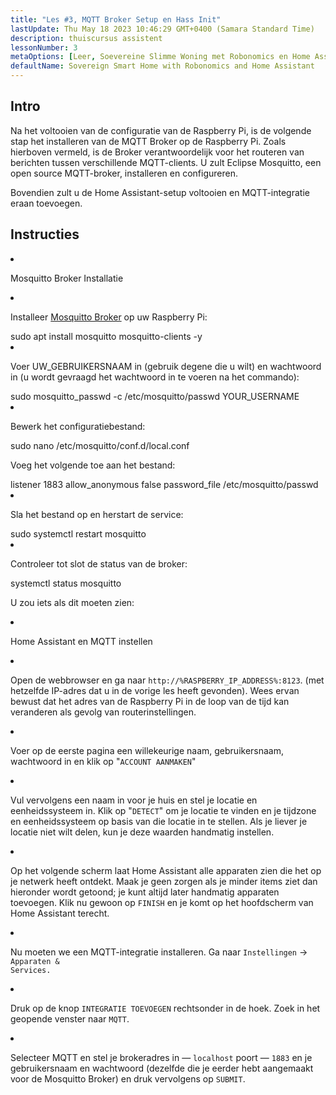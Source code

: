 ```yaml
---
title: "Les #3, MQTT Broker Setup en Hass Init"
lastUpdate: Thu May 18 2023 10:46:29 GMT+0400 (Samara Standard Time)
description: thuiscursus assistent
lessonNumber: 3
metaOptions: [Leer, Soevereine Slimme Woning met Robonomics en Home Assistant]
defaultName: Sovereign Smart Home with Robonomics and Home Assistant
---
```


## Intro

Na het voltooien van de configuratie van de Raspberry Pi, is de volgende stap het installeren van de MQTT Broker op de Raspberry Pi. Zoals hierboven vermeld, is de Broker verantwoordelijk voor het routeren van berichten tussen verschillende MQTT-clients. U zult Eclipse Mosquitto, een open source MQTT-broker, installeren en configureren.

<LessonImages src="smart-house-course/lesson-3-1.jpg" alt="scheme" imageClasses="mb"/>

Bovendien zult u de Home Assistant-setup voltooien en MQTT-integratie eraan toevoegen.

## Instructies

<List type="numbers">

<li>


Mosquitto Broker Installatie

<List>
<li>

Installeer [Mosquitto Broker](https://mosquitto.org/) op uw Raspberry Pi:


<LessonCodeWrapper language="bash" noLines>
sudo apt install mosquitto mosquitto-clients -y
</LessonCodeWrapper>
</li>

<li>

Voer UW_GEBRUIKERSNAAM in (gebruik degene die u wilt) en wachtwoord in (u wordt gevraagd het wachtwoord in te voeren na het commando):

<LessonCodeWrapper language="bash" noLines codeClass="big-code">
sudo mosquitto_passwd -c /etc/mosquitto/passwd YOUR_USERNAME
</LessonCodeWrapper>

</li>

<li>

Bewerk het configuratiebestand:

<LessonCodeWrapper language="bash" noLines>
sudo nano /etc/mosquitto/conf.d/local.conf
</LessonCodeWrapper>

Voeg het volgende toe aan het bestand:

<LessonCodeWrapper language="bash">
listener 1883
allow_anonymous false
password_file /etc/mosquitto/passwd
</LessonCodeWrapper>
</li>

<li>

Sla het bestand op en herstart de service:

<LessonCodeWrapper language="bash" noLines>
sudo systemctl restart mosquitto
</LessonCodeWrapper>
</li>

<li>

Controleer tot slot de status van de broker:

<LessonCodeWrapper language="bash" noLines>
systemctl status mosquitto
</LessonCodeWrapper>

U zou iets als dit moeten zien:

<LessonImages src="smart-house-course/lesson-3-2.jpg" alt="code"/>
</li>
</List>
</li>

<li>

Home Assistant en MQTT instellen

<List>

<li>

Open de webbrowser en ga naar <code>http://%RASPBERRY_IP_ADDRESS%:8123</code>. (met hetzelfde IP-adres dat u in de vorige les heeft gevonden). Wees ervan bewust dat het adres van de Raspberry Pi in de loop van de tijd kan veranderen als gevolg van routerinstellingen. 

<LessonVideo controls :videos="[{src: 'https://crustipfs.info/ipfs/QmYd1Mh2VHVyF3WgvFsN3NFkozXscnCVmEV2YG86UKtK3C', type:'mp4'}]" />

</li>

<li>

Voer op de eerste pagina een willekeurige naam, gebruikersnaam, wachtwoord in en klik op "<code>ACCOUNT AANMAKEN</code>"
</li>

<li>

Vul vervolgens een naam in voor je huis en stel je locatie en eenheidssysteem in. Klik op "<code>DETECT</code>" om je locatie te vinden en je tijdzone en eenheidssysteem op basis van die locatie in te stellen. Als je liever je locatie niet wilt delen, kun je deze waarden handmatig instellen.

</li>

<li>

Op het volgende scherm laat Home Assistant alle apparaten zien die het op je netwerk heeft ontdekt. Maak je geen zorgen als je minder items ziet dan hieronder wordt getoond; je kunt altijd later handmatig apparaten toevoegen. Klik nu gewoon op <code>FINISH</code> en je komt op het hoofdscherm van Home Assistant terecht.

</li>

<li>

Nu moeten we een MQTT-integratie installeren. Ga naar <code>Instellingen</code> -> <code>Apparaten & Services.</code>

<LessonVideo controls :videos="[{src: 'https://crustipfs.info/ipfs/QmYm9qNfpGdePRHRvmahY2DgHXRfAWNN6CasEY4tFRBARr', type:'mp4'}]" />

</li>

<li>

Druk op de knop <code>INTEGRATIE TOEVOEGEN</code> rechtsonder in de hoek. Zoek in het geopende venster naar <code>MQTT</code>.

</li>

<li>

Selecteer MQTT en stel je brokeradres in — <code>localhost</code> poort — <code>1883</code> en je gebruikersnaam en wachtwoord (dezelfde die je eerder hebt aangemaakt voor de Mosquitto Broker) en druk vervolgens op <code>SUBMIT</code>.
</li>

</List>
</li>
</List>